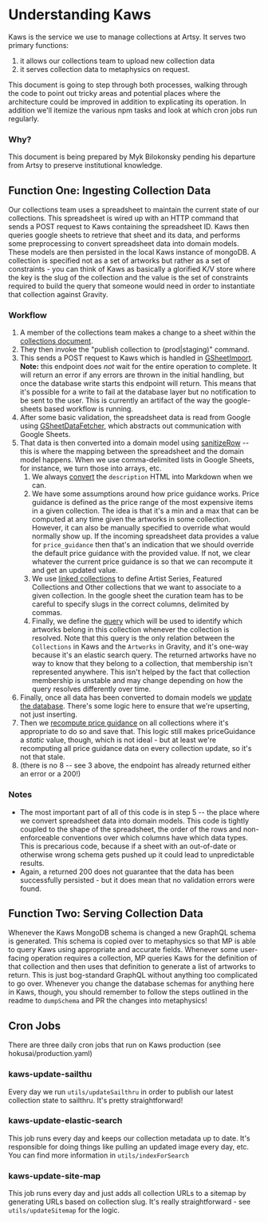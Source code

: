 # Understanding Kaws

Kaws is the service we use to manage collections at Artsy. It serves two primary
functions:

1. it allows our collections team to upload new collection data
2. it serves collection data to metaphysics on request.

This document is going to step through both processes, walking through the code
to point out tricky areas and potential places where the architecture could be
improved in addition to explicating its operation. In addition we'll itemize the
various npm tasks and look at which cron jobs run regularly.

### Why?

This document is being prepared by Myk Bilokonsky pending his departure from
Artsy to preserve institutional knowledge.

## Function One: Ingesting Collection Data

Our collections team uses a spreadsheet to maintain the current state of our
collections. This spreadsheet is wired up with an HTTP command that sends a POST
request to Kaws containing the spreadsheet ID. Kaws then queries google sheets
to retrieve that sheet and its data, and performs some preprocessing to convert
spreadsheet data into domain models. These models are then persisted in the
local Kaws instance of mongoDB. A collection is specified not as a set of
artworks but rather as a set of constraints - you can think of Kaws as basically
a glorified K/V store where the key is the slug of the collection and the value
is the set of constraints required to build the query that someone would need in
order to instantiate that collection against Gravity.

### Workflow

1. A member of the collections team makes a change to a sheet within the
   [collections document](https://docs.google.com/spreadsheets/d/10O4nqWJdXG9ZXv_yMtgn_-jfNatobcCs9QyfCLqU_ug/edit?usp=sharing).
2. They then invoke the "publish collection to (prod|staging)" command.
3. This sends a POST request to Kaws which is handled in
   [GSheetImport](https://github.com/artsy/kaws/blob/master/src/Routes/GSheetImport.ts#L106).
   <strong>Note:</strong> this endpoint does _not_ wait for the entire operation
   to complete. It will return an error if any errors are thrown in the initial
   handling, but once the database write starts this endpoint will return. This
   means that it's possible for a write to fail at the database layer but no
   notification to be sent to the user. This is currently an artifact of the way
   the google-sheets based workflow is running.
4. After some basic validation, the spreadsheet data is read from Google using
   [GSheetDataFetcher](https://github.com/artsy/kaws/blob/master/src/utils/gSheetDataFetcher.ts#L10),
   which abstracts out communication with Google Sheets.
5. That data is then converted into a domain model using
   [sanitizeRow](https://github.com/artsy/kaws/blob/master/src/utils/processInput.ts#L7)
   -- this is where the mapping between the spreadsheet and the domain model
   happens. When we use comma-delimited lists in Google Sheets, for instance, we
   turn those into arrays, etc.
   1. We always
      [convert](https://github.com/artsy/kaws/blob/master/src/utils/processInput.ts#L35)
      the `description` HTML into Markdown when we can.
   2. We have some assumptions around how price guidance works. Price guidance
      is defined as the price range of the most expensive items in a given
      collection. The idea is that it's a min and a max that can be computed at
      any time given the artworks in some collection. However, it can also be
      manually specified to override what would normally show up. If the
      incoming spreadsheet data provides a value for `price_guidance` then
      that's an indication that we should override the default price guidance
      with the provided value. If not, we clear whatever the current price
      guidance is so that we can recompute it and get an updated value.
   3. We use
      [linked collections](https://github.com/artsy/kaws/blob/master/src/utils/processInput.ts#L42)
      to define Artist Series, Featured Collections and Other collections that
      we want to associate to a given collection. In the google sheet the
      curation team has to be careful to specify slugs in the correct columns,
      delimited by commas.
   4. Finally, we define the
      [query](https://github.com/artsy/kaws/blob/master/src/utils/processInput.ts#L56)
      which will be used to identify which artworks belong in this collection
      whenever the collection is resolved. Note that this query is the only
      relation between the `Collections` in Kaws and the `Artworks` in Gravity,
      and it's one-way because it's an elastic search query. The returned
      artworks have no way to know that they belong to a collection, that
      membership isn't represented anywhere. This isn't helped by the fact that
      collection membership is unstable and may change depending on how the
      query resolves differently over time.
6. Finally, once all data has been converted to domain models we
   [update the database](https://github.com/artsy/kaws/blob/master/src/utils/updateDatabase.ts#L11).
   There's some logic here to ensure that we're upserting, not just inserting.
7. Then we
   [recompute price guidance](https://github.com/artsy/kaws/blob/master/src/utils/updateDatabase.ts#L53)
   on all collections where it's appropriate to do so and save that. This logic
   still makes priceGuidance a _static_ value, though, which is not ideal - but
   at least we're recomputing all price guidance data on every collection
   update, so it's not that stale.
8. (there is no 8 -- see 3 above, the endpoint has already returned either an
   error or a 200!)

### Notes

- The most important part of all of this code is in step 5 -- the place where we
  convert spreadsheet data into domain models. This code is tightly coupled to
  the shape of the spreadsheet, the order of the rows and non-enforceable
  conventions over which columns have which data types. This is precarious code,
  because if a sheet with an out-of-date or otherwise wrong schema gets pushed
  up it could lead to unpredictable results.
- Again, a returned 200 does not guarantee that the data has been successfully
  persisted - but it does mean that no validation errors were found.

## Function Two: Serving Collection Data

Whenever the Kaws MongoDB schema is changed a new GraphQL schema is generated.
This schema is copied over to metaphysics so that MP is able to query Kaws using
appropriate and accurate fields. Whenever some user-facing operation requires a
collection, MP queries Kaws for the definition of that collection and then uses
that definition to generate a list of artworks to return. This is just
bog-standard GraphQL without anything too complicated to go over. Whenever you
change the database schemas for anything here in Kaws, though, you should
remember to follow the steps outlined in the readme to `dumpSchema` and PR the
changes into metaphysics!

## Cron Jobs

There are three daily cron jobs that run on Kaws production (see
hokusai/production.yaml)

### kaws-update-sailthu

Every day we run `utils/updateSailthru` in order to publish our latest
collection state to sailthru. It's pretty straightforward!

### kaws-update-elastic-search

This job runs every day and keeps our collection metadata up to date. It's
responsible for doing things like pulling an updated image every day, etc. You
can find more information in `utils/indexForSearch`

### kaws-update-site-map

This job runs every day and just adds all collection URLs to a sitemap by
generating URLs based on collection slug. It's really straightforward - see
`utils/updateSitemap` for the logic.
